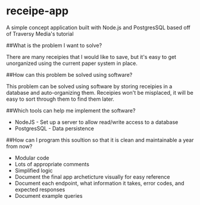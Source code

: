 # receipe-app
A simple concept application built with Node.js and PostgresSQL based off of Traversy Media's tutorial

##What is the problem I want to solve?

There are many receipies that I would like to save, but it's easy to get unorganized using the current paper system in place.

##How can this problem be solved using software?

This problem can be solved using software by storing receipies in a database and auto-organizing them. Receipies won't be misplaced, it will be easy to sort through them to find them later.

##Which tools can help me implement the software?

- NodeJS - Set up a server to allow read/write access to a database
- PostgresSQL - Data persistence

##How can I program this soultion so that it is clean and maintainable a year from now?

- Modular code
- Lots of appropriate comments
- Simplified logic
- Document the final app archeticture visually for easy reference
- Document each endpoint, what information it takes, error codes, and expected responses
- Document example queries
